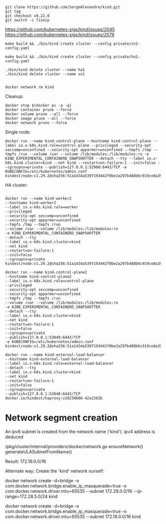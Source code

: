 


```
git clone https://github.com/SergeAlexandre/kind.git
git tag
git checkout v0.22.0
git switch -c fixeip
```

https://github.com/kubernetes-sigs/kind/issues/2045
https://github.com/kubernetes-sigs/kind/issues/2579



```
make build && ./bin/kind create cluster --config private/sn1-config.yaml 

make build && ./bin/kind create cluster --config private/ha1-config.yaml

./bin/kind delete cluster --name ha1
./bin/kind delete cluster --name sn1

 
docker network rm kind

```


Cleanup:

```
docker stop $(docker ps -a -q)
docker container prune --force
docker volume prune --all --force
docker image prune --all --force
docker network prune --force

```

Single node:
```
docker run --name kind-control-plane --hostname kind-control-plane --label io.x-k8s.kind.role=control-plane --privileged --security-opt seccomp=unconfined --security-opt apparmor=unconfined --tmpfs /tmp --tmpfs /run --volume /var --volume /lib/modules:/lib/modules:ro -e KIND_EXPERIMENTAL_CONTAINERD_SNAPSHOTTER --detach --tty --label io.x-k8s.kind.cluster=kind --net kind --restart=on-failure:1 --init=false --cgroupns=private --publish=127.0.0.1:52960:6443/TCP -e KUBECONFIG=/etc/kubernetes/admin.conf kindest/node:v1.29.2@sha256:51a1434a5397193442f0be2a297b488b6c919ce8a3931be0ce822606ea5ca245
```

HA cluster:

```

docker run --name kind-worker2 
--hostname kind-worker2 
--label io.x-k8s.kind.role=worker 
--privileged 
--security-opt seccomp=unconfined 
--security-opt apparmor=unconfined 
--tmpfs /tmp --tmpfs /run 
--volume /var --volume /lib/modules:/lib/modules:ro 
-e KIND_EXPERIMENTAL_CONTAINERD_SNAPSHOTTER 
--detach --tty 
--label io.x-k8s.kind.cluster=kind 
--net kind 
--restart=on-failure:1 
--init=false 
--cgroupns=private 
kindest/node:v1.29.2@sha256:51a1434a5397193442f0be2a297b488b6c919ce8a3931be0ce822606ea5ca245

docker run --name kind-control-plane2 
--hostname kind-control-plane2 
--label io.x-k8s.kind.role=control-plane 
--privileged 
--security-opt seccomp=unconfined 
--security-opt apparmor=unconfined 
--tmpfs /tmp --tmpfs /run 
--volume /var --volume /lib/modules:/lib/modules:ro 
-e KIND_EXPERIMENTAL_CONTAINERD_SNAPSHOTTER 
--detach --tty 
--label io.x-k8s.kind.cluster=kind 
--net kind 
--restart=on-failure:1 
--init=false 
--cgroupns=private 
--publish=127.0.0.1:53049:6443/TCP 
-e KUBECONFIG=/etc/kubernetes/admin.conf 
kindest/node:v1.29.2@sha256:51a1434a5397193442f0be2a297b488b6c919ce8a3931be0ce822606ea5ca245

docker run --name kind-external-load-balancer 
--hostname kind-external-load-balancer 
--label io.x-k8s.kind.role=external-load-balancer 
--detach --tty 
--label io.x-k8s.kind.cluster=kind 
--net kind 
--restart=on-failure:1 
--init=false 
--cgroupns=private 
--publish=127.0.0.1:53048:6443/TCP 
docker.io/kindest/haproxy:v20230606-42a2262b

```




# Network segment creation

An ipv6 subnet is created from the network name ('kind'). ipv4 address is deduced

/pkg/cluster/internal/providers/docker/network.go
    ensureNetwork()
        generateULASubnetFromName()

Result: 
172.19.0.0/16

Alternate way: Create the 'kind' network ourself:

docker network create -d=bridge -o com.docker.network.bridge.enable_ip_masquerade=true -o com.docker.network.driver.mtu=65535  --subnet 172.28.0.0/16 --ip-range=172.28.5.0/24 kind

docker network create -d=bridge -o com.docker.network.bridge.enable_ip_masquerade=true -o com.docker.network.driver.mtu=65535  --subnet 172.19.0.0/16 kind
